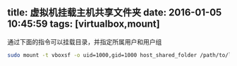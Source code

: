 title: 虚拟机挂载主机共享文件夹
date: 2016-01-05 10:45:59
tags: [virtualbox,mount]
---
通过下面的指令可以挂载目录，并指定所属用户和用户组
```sh
sudo mount -t vboxsf -o uid=1000,gid=1000 host_shared_folder /path/to/local/
```

